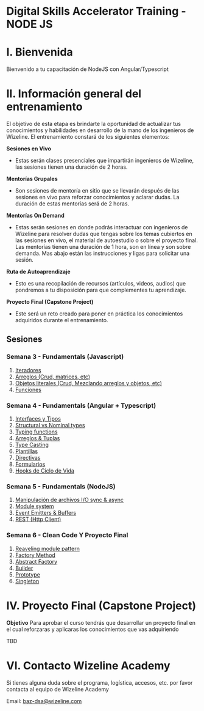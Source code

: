 # Digital Skills Accelerator Training - NODE JS

# I. Bienvenida

Bienvenido a tu capacitación de NodeJS con Angular/Typescript

# II. Información general del entrenamiento

El objetivo de esta etapa es brindarte la oportunidad de actualizar tus conocimientos y habilidades en desarrollo de la mano de los ingenieros de Wizeline. El entrenamiento constará de los siguientes elementos:

**Sesiones en Vivo**

- Estas serán clases presenciales que impartirán ingenieros de Wizeline, las sesiones tienen una duración de 2 horas.

**Mentorías Grupales**

- Son sesiones de mentoría en sitio que se llevarán después de las sesiones en vivo para reforzar conocimientos y aclarar dudas. La duración de estas mentorías será de 2 horas.

**Mentorías On Demand**

- Estas serán sesiones en donde podrás interactuar con ingenieros de Wizeline para resolver dudas que tengas sobre los temas cubiertos en las sesiones en vivo, el material de autoestudio o sobre el proyecto final. Las mentorías tienen una duración de 1 hora, son en línea y son sobre demanda. Mas abajo están las instrucciones y ligas para solicitar una sesión.

**Ruta de Autoaprendizaje**

- Esto es una recopilación de recursos (artículos, videos, audios) que pondremos a tu disposición para que complementes tu aprendizaje.

**Proyecto Final (Capstone Project)**

- Este será un reto creado para poner en práctica los conocimientos adquiridos durante el entrenamiento.

## Sesiones

### Semana 3 - Fundamentals (Javascript)

1.  [Iteradores](3/iteradores/README.md)
2.  [Arreglos (Crud, matrices, etc)](3/arreglos/README.md)
3.  [Objetos literales (Crud, Mezclando arreglos y objetos, etc)](3/objetosLiterales/README.md)
4.  [Funciones](3/funciones/README.md)

### Semana 4 - Fundamentals (Angular + Typescript)

1.  [Interfaces y Tipos](4/interfacesTipos/README.md)
2.  [Structural vs Nominal types](4/structuralTiposNominales/README.md)
3.  [Typing functions](4/typingFunctions/README.md)
4.  [Arreglos & Tuplas](4/arreglosTuplas/README.md)
5.  [Type Casting](4/typeCasting/README.md)
6.  [Plantillas](4/plantillas/README.md)
7.  [Directivas](4/directivas/README.md)
8.  [Formularios](4/formularios/README.md)
9.  [Hooks de Ciclo de Vida](4/hooksCicloDeVida/README.md)

### Semana 5 - Fundamentals (NodeJS)

1.  [Manipulación de archivos I/O sync & async](5/manipulacionArchivos/README.md)
2.  [Module system](5/moduleSystem/README.md)
3.  [Event Emitters & Buffers](5/eventEmitters/README.md)
4.  [REST (Http Client)](5/rest/README.md)

### Semana 6 - Clean Code Y Proyecto Final

1.  [Reaveling module pattern](6/reavelingModulePattern/README.MD)
2.  [Factory Method](6/factoryMethod/README.MD)
3.  [Abstract Factory](6/abstractFactory/README.md)
4.  [Builder](6/builder/README.md)
5.  [Prototype](6/prototype/README.md)
6.  [Singleton](6/singleton/README.md)

# IV. Proyecto Final (Capstone Project)

**Objetivo**
Para aprobar el curso tendrás que desarrollar un proyecto final en el cual reforzaras y aplicaras los conocimientos que vas adquiriendo

TBD

# VI. Contacto Wizeline Academy

Si tienes alguna duda sobre el programa, logística, accesos, etc. por favor contacta al equipo de Wizeline Academy

Email: [baz-dsa@wizeline.com](baz-dsa@wizeline.com)
